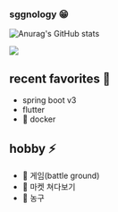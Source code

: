 ### sggnology 😁

![Anurag's GitHub stats](https://github-readme-stats.vercel.app/api?username=sggnology&show_icons=true&theme=radical)

<a href=""> <img align="center" src="https://github-readme-stats-sigma-five.vercel.app/api/top-langs/?username=sggnology&theme=react&line_height=40&hide=css"/> </a>

## recent favorites 🌱
- spring boot v3
- flutter
- 🐳 docker 

## hobby ⚡
- 🔫 게임(battle ground)
- 🥕 마켓 쳐다보기
- 🏀 농구
<!--
**sggnology/sggnology** is a ✨ _special_ ✨ repository because its `README.md` (this file) appears on your GitHub profile.

Here are some ideas to get you started:

- 🔭 I’m currently working on ...
- 🌱 I’m currently learning ...
- 👯 I’m looking to collaborate on ...
- 🤔 I’m looking for help with ...
- 💬 Ask me about ...
- 📫 How to reach me: ...
- 😄 Pronouns: ...
- ⚡ Fun fact: ...
-->
